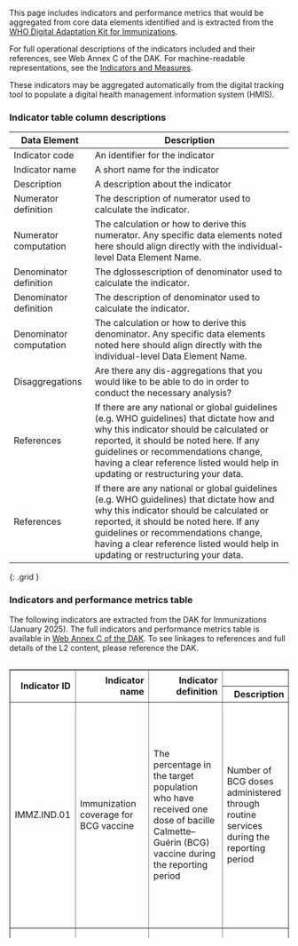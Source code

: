 This page includes indicators and performance metrics that would be aggregated from core data elements identified and is extracted from the [WHO Digital Adaptation Kit for Immunizations](https://iris.who.int/handle/10665/380303). 

For full operational descriptions of the indicators included and their references, see Web Annex C of the DAK. 
For machine-readable representations, see the <a href="indicators-measures.html">Indicators and Measures</a>. 

These indicators may be aggregated automatically from the digital tracking tool to populate a digital health management information system (HMIS). 

### Indicator table column descriptions

| Data Element | Description |
|----|----|
|Indicator code|An identifier for the indicator|
|Indicator name|A short name for the indicator|
|Description|A description about the indicator|
|Numerator definition|The description of numerator used to calculate the indicator.|
|Numerator computation|The calculation or how to derive this numerator. Any specific data elements noted here should align directly with the individual-level Data Element Name.|
|Denominator definition|The dglossescription of denominator used to calculate the indicator.|
|Denominator definition|The description of denominator used to calculate the indicator.|
|Denominator computation|The calculation or how to derive this denominator. Any specific data elements noted here should align directly with the individual-level Data Element Name.|
|Disaggregations|Are there any dis-aggregations that you would like to be able to do in order to conduct the necessary analysis?|
|References|If there are any national or global guidelines (e.g. WHO guidelines) that dictate how and why this indicator should be calculated or reported, it should be noted here. If any guidelines or recommendations change, having a clear reference listed would help in updating or restructuring your data.|				
|References|If there are any national or global guidelines (e.g. WHO guidelines) that dictate how and why this indicator should be calculated or reported, it should be noted here. If any guidelines or recommendations change, having a clear reference listed would help in updating or restructuring your data.|
{: .grid }

### Indicators and performance metrics table
The following indicators are extracted from the DAK for Immunizations (January 2025). The full indicators and performance metrics table is available in [Web Annex C of the DAK](https://worldhealthorganization.github.io/smart-dak-immz/indicators.html). To see linkages to references and full details of the L2 content, please reference the DAK. 

<div style="width: 100%; height: 500px; overflow: scroll;">
  <table border="1" class="dataframe table table-striped table-bordered">
    <thead style="position: sticky; top: 0; z-index: 100; background-color: white;">
      <tr style="text-align: right;">
        <th rowspan="2">Indicator ID</th>
        <th rowspan="2">Indicator name</th>
        <th rowspan="2">Indicator definition</th>
        <th colspan="2">Numerator</th>
        <th colspan="2">Denominator</th>
        <th rowspan="2">Disaggregations</th>
        <th rowspan="2">References</th>
        <th rowspan="2">Annotations</th>
      </tr>
      <tr>
        <th>Description</th>
        <th>Computation</th>
        <th>Description</th>
        <th>Computation</th>
      </tr>
    </thead>
    <tbody>
      <tr>
        <td>IMMZ.IND.01</td>
        <td>Immunization coverage for BCG vaccine</td>
        <td>The percentage in the target population who have received one dose of bacille Calmette–Guérin (BCG) vaccine during the reporting period</td>
        <td>Number of BCG doses administered through routine services during the reporting period</td>
        <td>COUNT of immunization events WHERE "Vaccine type" = "BCG vaccines" AND "Date and time of vaccination" is during the reporting period</td>
        <td>Number in target group</td>
        <td>As defined by the Member States</td>
        <td>
          Administrative area<br />
          Sex<br />
          Age in years<br />
          Age group (depending on schedule)
        </td>
        <td>WHO/UNICEF joint reporting form (1) WHO Immunization data portal (2) WHO Immunization facility analysis guide (5) WHO Handbook on immunization data (6)</td>
        <td>
          The calculation for this indicator is in line with the administrative calculation provided on the WHO Immunization data portal.<br />
          As per WHO Immunization data portal, recommended denominator used in the administrative coverage calculation is live births.
        </td>
      </tr>
      <tr>
        <td>IMMZ.IND.02</td>
        <td>Immunization coverage for pentavalent vaccine, 1st dose</td>
        <td>The percentage in the target population who have received the 1st dose of pentavalent vaccine during the reporting period</td>
        <td>Number of pentavalent doses (1st dose) administered through routine services during the reporting period</td>
        <td>COUNT of immunization events WHERE "Vaccine type" = "Pentavalent vaccines" for the 1st dose in the primary series AND "Date and time of vaccination" is during the reporting period</td>
        <td>Number in target group</td>
        <td>As defined by the Member States</td>
        <td>
          Administrative area<br />
          Sex<br />
          Age in years<br />
          Age group (depending on schedule)
        </td>
        <td>WHO Immunization facility analysis guide (5) WHO Handbook on immunization data (6)</td>
        <td>–</td>
      </tr>
      <tr>
        <td>IMMZ.IND.03</td>
        <td>Immunization coverage for pentavalent vaccine, 2nd dose</td>
        <td>The percentage in the target population who have received a 2nd dose of pentavalent vaccine during the reporting period</td>
        <td>Number of pentavalent doses (2nd dose) administered through routine services during the reporting period</td>
        <td>COUNT of immunization events WHERE "Vaccine type" = "Pentavalent vaccines" for the 2nd dose in the primary series AND "Date and time of vaccination" is during the reporting period</td>
        <td>Number in target group</td>
        <td>As defined by the Member States</td>
        <td>
          Administrative area<br />
          Sex<br />
          Age in years<br />
          Age group (depending on schedule)
        </td>
        <td>WHO Immunization facility analysis guide (5) WHO Handbook on immunization data (6)</td>
        <td>–</td>
      </tr>
      <tr>
        <td>IMMZ.IND.04</td>
        <td>Immunization coverage for pentavalent vaccine, 3rd dose</td>
        <td>The percentage in the target population who have received a 3rd dose of pentavalent vaccine during the reporting period</td>
        <td>Number of pentavalent doses (3rd dose) administered through routine services during the reporting period</td>
        <td>COUNT of immunization events WHERE "Vaccine type" = "Pentavalent vaccines" for the 3rd dose in the primary series AND "Date and time of vaccination" is during the reporting period</td>
        <td>Number in target group</td>
        <td>As defined by the Member States</td>
        <td>
          Administrative area<br />
          Sex<br />
          Age in years<br />
          Age group (depending on schedule)
        </td>
        <td>WHO Immunization facility analysis guide (5) WHO Handbook on immunization data (6)</td>
        <td>–</td>
      </tr>
      <tr>
        <td>IMMZ.IND.05</td>
        <td>Immunization coverage for hepatitis B-containing vaccines (birth dose)</td>
        <td>The percentage in the target population who received hepatitis B-containing vaccine birth dose within the first 24 hours of birth during the reporting period</td>
        <td>Number of hepatitis B-containing vaccine birth doses administered through routine services during the reporting period</td>
        <td>COUNT of immunization events WHERE "Vaccine type" = "Hepatitis B-containing vaccines" AND "Dose 0 administered" = "Yes" AND "Date and time of vaccination" is during the reporting period</td>
        <td>Number in target group</td>
        <td>As defined by the Member States</td>
        <td>
          Administrative area<br />
          Sex<br />
          Age in years<br />
          Age group: &lt; 24 hours of birth
        </td>
        <td>WHO/UNICEF joint reporting form (1) WHO Immunization data portal (2) WHO Immunization facility analysis guide (5) WHO Handbook on immunization data (6)</td>
        <td>
          The calculation for this indicator is in line with the administrative calculation provided on the WHO Immunization data portal.<br />
          As per WHO Immunization data portal, recommended denominator used in the administrative coverage calculation is live births.
        </td>
      </tr>
      <tr>
        <td>IMMZ.IND.06</td>
        <td>Immunization coverage for oral polio vaccine (OPV), 1st dose</td>
        <td>The percentage in the target population who have received the 1st dose of oral polio vaccine (OPV) during the reporting period</td>
        <td>Number of OPV doses (1st dose) administered through routine services during the reporting period</td>
        <td>COUNT of immunization events WHERE "Vaccine type" = "Oral polio vaccines" for the 1st dose in the primary series AND "Date and time of vaccination" is during the reporting period</td>
        <td>Number in target group</td>
        <td>As defined by the Member States</td>
        <td>
          Administrative area<br />
          Sex<br />
          Age in years<br />
          Age group (depending on schedule)
        </td>
        <td>WHO Immunization facility analysis guide (5) WHO Handbook on immunization data (6)</td>
        <td>–</td>
      </tr>
      <tr>
        <td>IMMZ.IND.07</td>
        <td>Immunization coverage for oral polio vaccine (OPV), 2nd dose</td>
        <td>The percentage in the target population who have received a 2nd dose of OPV during the reporting period</td>
        <td>Number of OPV doses (2nd dose) administered through routine services during the reporting period</td>
        <td>COUNT of immunization events WHERE "Vaccine type" = "Oral polio vaccines" for the 2nd dose in the primary series AND "Date and time of vaccination" is during the reporting period</td>
        <td>Number in target group</td>
        <td>As defined by the Member States</td>
        <td>
          Administrative area<br />
          Sex<br />
          Age in years<br />
          Age group (depending on schedule)
        </td>
        <td>WHO Immunization facility analysis guide (5) WHO Handbook on immunization data (6)</td>
        <td>–</td>
      </tr>
      <tr>
        <td>IMMZ.IND.08</td>
        <td>Immunization coverage for oral polio vaccine (OPV), 3rd dose</td>
        <td>The percentage in the target population who have received a 3rd dose of OPV during the reporting period</td>
        <td>Number of OPV doses (3rd dose) administered through routine services during the reporting period</td>
        <td>COUNT of immunization events WHERE "Vaccine type" = "Oral polio vaccines" for the 3rd dose in the primary series AND "Date and time of vaccination" is during the reporting period</td>
        <td>Number in target group</td>
        <td>As defined by the Member States</td>
        <td>
          Administrative area<br />
          Sex<br />
          Age in years<br />
          Age group (depending on schedule)
        </td>
        <td>WHO Immunization facility analysis guide (5) WHO Handbook on immunization data (6)</td>
        <td>–</td>
      </tr>
      <tr>
        <td>IMMZ.IND.09</td>
        <td>Immunization coverage for inactivated polio vaccine (IPV), 1st dose</td>
        <td>The percentage in the target population who have received the 1st dose of inactivated polio vaccine (IPV) during the reporting period</td>
        <td>Number of IPV doses (1st dose) administered through routine services during the reporting period</td>
        <td>COUNT of immunization events WHERE "Vaccine type" = "Inactivated polio vaccines" for the 1st dose in the primary series AND "Date and time of vaccination" is during the reporting period</td>
        <td>Number in target group</td>
        <td>As defined by the Member States</td>
        <td>
          Administrative area<br />
          Sex<br />
          Age in years<br />
          Age group (depending on schedule)
        </td>
        <td>WHO Immunization facility analysis guide (5) WHO Handbook on immunization data (6)</td>
        <td>–</td>
      </tr>
      <tr>
        <td>IMMZ.IND.10</td>
        <td>Immunization coverage for inactivated polio vaccine (IPV), 2nd dose</td>
        <td>The percentage in the target population who have received a 2nd dose of IPV during the reporting period</td>
        <td>Number of IPV doses (2nd dose) administered through routine services during the reporting period</td>
        <td>COUNT of immunization events WHERE "Vaccine type" = "Inactivated polio vaccines" for the 2nd dose in the primary series AND "Date and time of vaccination" is during the reporting period</td>
        <td>Number in target group</td>
        <td>As defined by the Member States</td>
        <td>
          Administrative area<br />
          Sex<br />
          Age in years<br />
          Age group (depending on schedule)
        </td>
        <td>WHO Immunization facility analysis guide (5) WHO Handbook on immunization data (6)</td>
        <td>–</td>
      </tr>
      <tr>
        <td>IMMZ.IND.11</td>
        <td>Immunization coverage for inactivated polio vaccine (IPV), 3rd dose</td>
        <td>The percentage in the target population who have received a 3rd dose of IPV during the reporting period</td>
        <td>Number of IPV doses (3rd dose) administered through routine services during the reporting period</td>
        <td>COUNT of immunization events WHERE "Vaccine type" = "Inactivated polio vaccines" for the 3rd dose in the primary series AND "Date and time of vaccination" is during the reporting period</td>
        <td>Number in target group</td>
        <td>As defined by the Member States</td>
        <td>
          Administrative area<br />
          Sex<br />
          Age in years<br />
          Age group (depending on schedule)
        </td>
        <td>WHO Immunization facility analysis guide (5) WHO Handbook on immunization data (6)</td>
        <td>–</td>
      </tr>
      <tr>
        <td>IMMZ.IND.12</td>
        <td>Immunization coverage for measles and rubella-containing vaccine, 1st dose</td>
        <td>The percentage in the target population who have received a 1st dose of measles and rubella-containing vaccine during the reporting period</td>
        <td>Number of measles and rubella-containing vaccine doses (1st dose) administered through routine services during the reporting period</td>
        <td>COUNT of immunization events WHERE "Vaccine type" = "Measles and rubella-containing vaccines" for the 1st dose in the primary series AND "Date and time of vaccination" is during the reporting period</td>
        <td>Number in target group</td>
        <td>As defined by the Member States</td>
        <td>
          Administrative area<br />
          Sex<br />
          Age in years<br />
          Age group (depending on schedule)
        </td>
        <td>WHO Immunization facility analysis guide (5) WHO Handbook on immunization data (6)</td>
        <td>–</td>
      </tr>
      <tr>
        <td>IMMZ.IND.13</td>
        <td>Immunization coverage for measles and rubella-containing vaccine, 2nd dose</td>
        <td>The percentage in the target population who have received the 2nd dose of measles and rubella-containing vaccine during the reporting period</td>
        <td>Number of measles and rubella-containing vaccine doses (2nd dose) administered through routine services during the reporting period</td>
        <td>COUNT of immunization events WHERE "Vaccine type" = "Measles and rubella-containing vaccines" for the 2nd dose in the primary series AND "Date and time of vaccination" is during the reporting period</td>
        <td>Number in target group</td>
        <td>As defined by the Member States</td>
        <td>
          Administrative area<br />
          Sex<br />
          Age in years<br />
          Age group (depending on schedule)
        </td>
        <td>WHO Immunization facility analysis guide (5) WHO Handbook on immunization data (6)</td>
        <td>–</td>
      </tr>
      <tr>
        <td>IMMZ.IND.14</td>
        <td>Immunization coverage for HPV vaccine, 1st dose</td>
        <td>The percentage in the target population who have received the 1st dose of human papillomavirus (HPV) vaccine during the reporting period</td>
        <td>Number of HPV vaccine doses (1st dose) administered through routine services during the reporting period</td>
        <td>COUNT of immunization events WHERE "Vaccine type" = "HPV vaccines" for the 1st dose in the primary series AND "Date and time of vaccination" is during the reporting period</td>
        <td>Number in target group</td>
        <td>As defined by the Member States</td>
        <td>
          Administrative area<br />
          Sex<br />
          Age in years<br />
          Age group (depending on schedule)
        </td>
        <td>WHO Immunization facility analysis guide (5) WHO Handbook on immunization data (6)</td>
        <td>–</td>
      </tr>
      <tr>
        <td>IMMZ.IND.15</td>
        <td>Immunization coverage for HPV vaccine, 2nd dose</td>
        <td>The percentage in the target population who have received the 2nd dose of HPV vaccine during the reporting period</td>
        <td>Number of HPV vaccine doses (2nd dose) administered through routine services during the reporting period</td>
        <td>COUNT of immunization events WHERE "Vaccine type" = "HPV vaccines" for the 2nd dose in the primary series AND "Date and time of vaccination" is during the reporting period</td>
        <td>Number in target group</td>
        <td>As defined by the Member States</td>
        <td>
          Administrative area<br />
          Sex<br />
          Age in years<br />
          Age group (depending on schedule)
        </td>
        <td>WHO Immunization facility analysis guide (5) WHO Handbook on immunization data (6)</td>
        <td>–</td>
      </tr>
      <tr>
        <td>IMMZ.IND.16</td>
        <td>Immunization coverage for meningococcal vaccine</td>
        <td>The percentage in the target population who have received a meningococcal vaccine during the reporting period</td>
        <td>Number of meningococcal vaccine doses administered through routine services during the reporting period</td>
        <td>COUNT of immunization events WHERE "Vaccine type" = "Meningococcal vaccines" AND "Date and time of vaccination" is during the reporting period</td>
        <td>Number in target group</td>
        <td>As defined by the Member States</td>
        <td>
          Administrative area<br />
          Sex<br />
          Age in years<br />
          Age group (depending on schedule)
        </td>
        <td>WHO/UNICEF joint reporting form (1) WHO Immunization data portal (2) WHO Immunization facility analysis guide (5) WHO Handbook on immunization data (6)</td>
        <td>
          The calculation for this indicator is in line with the administrative calculation provided on the WHO Immunization data portal.<br />
          As per WHO Immunization data portal, recommended denominator used in the administrative coverage calculation for meningococcal A conjugate vaccine is surviving infants. For other meningococcal vaccines, recommended denominator
          should be specified by Member States as recommended schedules may vary.
        </td>
      </tr>
      <tr>
        <td>IMMZ.IND.17</td>
        <td>Immunization coverage for pneumococcal conjugate vaccine, 1st dose</td>
        <td>The percentage in the target population who have received the 1st dose of pneumococcal conjugate vaccine during the reporting period</td>
        <td>Number of pneumococcal vaccine doses (1st dose) administered through routine services during the reporting period</td>
        <td>COUNT of immunization events WHERE "Vaccine type" = "Pneumococcal vaccines" for the 1st dose in the primary series AND "Date and time of vaccination" is during the reporting period</td>
        <td>Number in target group</td>
        <td>As defined by the Member States</td>
        <td>
          Administrative area<br />
          Sex<br />
          Age in years<br />
          Age group (depending on schedule)
        </td>
        <td>WHO/UNICEF joint reporting form (1) WHO Immunization data portal (2) WHO Immunization facility analysis guide (5) WHO Handbook on immunization data (6)</td>
        <td>
          The calculation for this indicator is in line with the administrative calculation provided on the WHO Immunization data portal.<br />
          As per WHO Immunization data portal, recommended denominator used in the administrative coverage calculation is surviving infants for doses recommended in the first year of life. Then, the single age cohort population estimates
          for the targeted cohort.
        </td>
      </tr>
      <tr>
        <td>IMMZ.IND.18</td>
        <td>Immunization coverage for pneumococcal conjugate vaccine, 2nd dose</td>
        <td>The percentage in the target population who have received a 2nd dose of pneumococcal conjugate vaccine during the reporting period</td>
        <td>Number of pneumococcal vaccine doses (2nd dose) administered through routine services during the reporting period</td>
        <td>COUNT of immunization events WHERE "Vaccine type" = "Pneumococcal vaccines" for the 2nd dose in the primary series AND "Date and time of vaccination" is during the reporting period</td>
        <td>Number in target group</td>
        <td>As defined by the Member States</td>
        <td>
          Administrative area<br />
          Sex<br />
          Age in years<br />
          Age group (depending on schedule)
        </td>
        <td>WHO/UNICEF joint reporting form (1) WHO Immunization data portal (2) WHO Immunization facility analysis guide (5) WHO Handbook on immunization data (6)</td>
        <td>
          The calculation for this indicator is in line with the administrative calculation provided on the WHO Immunization data portal.<br />
          As per WHO Immunization data portal, recommended denominator used in the administrative coverage calculation is surviving infants for doses recommended in the first year of life. Then, the single age cohort population estimates
          for the targeted cohort.
        </td>
      </tr>
      <tr>
        <td>IMMZ.IND.19</td>
        <td>Immunization coverage for pneumococcal conjugate vaccine, 3rd dose</td>
        <td>The percentage in the target population who have received a 3rd dose of pneumococcal conjugate vaccine during the reporting period</td>
        <td>Number of pneumococcal vaccine doses (3rd dose) administered through routine services during the reporting period</td>
        <td>COUNT of immunization events WHERE "Vaccine type" = "Pneumococcal vaccines" for the 3rd dose in the primary series AND "Date and time of vaccination" is during the reporting period</td>
        <td>Number in target group</td>
        <td>As defined by the Member States</td>
        <td>
          Administrative area<br />
          Sex<br />
          Age in years<br />
          Age group (depending on schedule)
        </td>
        <td>
          WHO/UNICEF joint reporting form (1)<br />
          WHO Immunization data portal (2)<br />
          WHO Immunization facility analysis guide (5)<br />
          WHO Handbook on immunization data (6)
        </td>
        <td>
          The calculation for this indicator is in line with the administrative calculation provided on the WHO Immunization data portal.<br />
          As per WHO Immunization data portal, recommended denominator used in the administrative coverage calculation is surviving infants for doses recommended in the first year of life. Then, the single age cohort population estimates
          for the targeted cohort.
        </td>
      </tr>
      <tr>
        <td>IMMZ.IND.20</td>
        <td>Immunization coverage for rotavirus vaccines, 1st dose</td>
        <td>The percentage in the target population who have received a 1st dose of rotavirus vaccine during the reporting period</td>
        <td>Number of rotavirus vaccine doses (1st dose) administered through routine services during the reporting period</td>
        <td>COUNT of immunization events WHERE "Vaccine type" = "Rotavirus vaccines" for the 1st dose in the primary series AND "Date and time of vaccination" is during the reporting period</td>
        <td>Number in target group</td>
        <td>As defined by the Member States</td>
        <td>
          Administrative area<br />
          Sex<br />
          Age in years<br />
          Age group (depending on schedule)
        </td>
        <td>WHO/UNICEF joint reporting form (1) WHO Immunization data portal (2) WHO Immunization facility analysis guide (5) WHO Handbook on immunization data (6)</td>
        <td>
          The calculation for this indicator is in line with the administrative calculation provided on the WHO Immunization data portal.<br />
          As per WHO Immunization data portal, recommended denominator used in the administrative coverage calculation is surviving infants.
        </td>
      </tr>
      <tr>
        <td>IMMZ.IND.21</td>
        <td>Immunization coverage for rotavirus vaccines, 2nd dose</td>
        <td>The percentage in the target population who have received a 2nd dose of rotavirus vaccine during the reporting period</td>
        <td>Number of rotavirus vaccine doses (2nd dose) administered through routine services during the reporting period</td>
        <td>COUNT of immunization events WHERE "Vaccine type" = "Rotavirus vaccines" for the 2nd dose in the primary series AND "Date and time of vaccination" is during the reporting period</td>
        <td>Number in target group</td>
        <td>As defined by the Member States</td>
        <td>
          Administrative area<br />
          Sex<br />
          Age in years<br />
          Age group (depending on schedule)
        </td>
        <td>WHO Immunization facility analysis guide (5) WHO Handbook on immunization data (6)</td>
        <td>–</td>
      </tr>
      <tr>
        <td>IMMZ.IND.22</td>
        <td>Immunization coverage for rotavirus vaccines, 3rd dose</td>
        <td>The percentage in the target population who have received a 3rd dose of rotavirus vaccine during the reporting period</td>
        <td>Number of rotavirus vaccine doses (3rd dose) administered through routine services during the reporting period</td>
        <td>COUNT of immunization events WHERE "Vaccine type" = "Rotavirus vaccines" for the 3rd dose in the primary series AND "Date and time of vaccination" is during the reporting period</td>
        <td>Number in target group</td>
        <td>As defined by the Member States</td>
        <td>
          Administrative area<br />
          Sex<br />
          Age in years<br />
          Age group (depending on schedule)
        </td>
        <td>WHO Immunization facility analysis guide (5) WHO Handbook on immunization data (6)</td>
        <td>–</td>
      </tr>
      <tr>
        <td>IMMZ.IND.23</td>
        <td>Immunization coverage for tetanus and diphtheria-containing vaccines (DT), 4th dose</td>
        <td>The percentage in the target population who have received a 4th dose of a tetanus and diphtheria-containing vaccine (DT) during the reporting period</td>
        <td>Number of tetanus and diphtheria-containing vaccine doses (4th dose) administered through routine services during the reporting period</td>
        <td>COUNT of immunization events WHERE "Vaccine type" = "Tetanus and diphtheria-containing vaccines (DT)" for the 4th dose in the primary series AND "Date and time of vaccination" is during the reporting period</td>
        <td>Number in target group</td>
        <td>As defined by the Member States</td>
        <td>
          Administrative area<br />
          Sex<br />
          Age in years<br />
          Age group (depending on schedule)
        </td>
        <td>WHO Immunization facility analysis guide (5) WHO Handbook on immunization data (6)</td>
        <td>–</td>
      </tr>
      <tr>
        <td>IMMZ.IND.24</td>
        <td>Immunization coverage for tetanus and diphtheria-containing vaccines (Td), 5th dose</td>
        <td>The percentage in the target population who have received a 5th dose of tetanus and diphtheria-containing vaccine (Td) during the reporting period</td>
        <td>Number of tetanus and diphtheria-containing vaccine doses (5th dose) administered through routine services during the reporting period</td>
        <td>COUNT of immunization events WHERE "Vaccine type" = "Tetanus and diphtheria-containing vaccines (Td)" for the fifth dose in the primary series AND "Date and time of vaccination" is during the reporting period</td>
        <td>Number in target group</td>
        <td>As defined by the Member States</td>
        <td>
          Administrative area<br />
          Sex<br />
          Age in years<br />
          Age group (depending on schedule)
        </td>
        <td>WHO Immunization facility analysis guide (5) WHO Handbook on immunization data (6)</td>
        <td>–</td>
      </tr>
      <tr>
        <td>IMMZ.IND.25</td>
        <td>Immunization coverage for tetanus and diphtheria-containing vaccines (Td), 6th dose</td>
        <td>The percentage in the target population who have received a sixth dose of tetanus and diphtheria-containing vaccine (Td) during the reporting period</td>
        <td>Number of tetanus and diphtheria-containing vaccine doses (6th dose) administered through routine services during the reporting period</td>
        <td>COUNT of immunization events WHERE "Vaccine type" = "Tetanus and diphtheria-containing vaccines (Td)" for the sixth dose in the primary series AND "Date and time of vaccination" is during the reporting period</td>
        <td>Number in target group</td>
        <td>As defined by the Member States</td>
        <td>
          Administrative area<br />
          Sex<br />
          Age in years<br />
          Age group (depending on schedule)
        </td>
        <td>WHO Immunization facility analysis guide (5) WHO Handbook on immunization data (6)</td>
        <td>–</td>
      </tr>
      <tr>
        <td>IMMZ.IND.26</td>
        <td>Immunization coverage for yellow fever vaccine</td>
        <td>The percentage in the target population who have received one dose of yellow fever vaccine during the reporting period</td>
        <td>Number of yellow fever vaccine doses administered through routine services during the reporting period</td>
        <td>COUNT of immunization events WHERE "Vaccine type" = "Yellow fever vaccines" AND "Date and time of vaccination" is during the reporting period</td>
        <td>Number in target group</td>
        <td>As defined by the Member States</td>
        <td>
          Administrative area<br />
          Sex<br />
          Age in years<br />
          Age group (depending on schedule)
        </td>
        <td>WHO/UNICEF joint reporting form (1) WHO Immunization data portal (2) WHO Immunization facility analysis guide (5) WHO Handbook on immunization data (6)</td>
        <td>
          The calculation for this indicator is in line with the administrative calculation provided on the WHO Immunization data portal.<br />
          As per WHO Immunization data portal, recommended denominator used in the administrative coverage calculation is surviving infants for countries recommending yellow fever vaccination in the first year of life. Then, the single age
          cohort population estimates for the targeted cohort.
        </td>
      </tr>
      <tr>
        <td>IMMZ.IND.27</td>
        <td>Immunization coverage for JE vaccines</td>
        <td>The percentage in the target population who have received Japanese encephalitis (JE) vaccine during the reporting period</td>
        <td>Number of JE vaccine doses administered through routine services during the reporting period</td>
        <td>COUNT of immunization events WHERE "Vaccine type" = "JE vaccines" AND "Date and time of vaccination" is during the reporting period</td>
        <td>Number in target group</td>
        <td>As defined by the Member States</td>
        <td>
          Administrative area<br />
          Sex<br />
          Age in years<br />
          Age group (depending on schedule)
        </td>
        <td>WHO/UNICEF joint reporting form (1) WHO Immunization data portal (2) WHO Immunization facility analysis guide (5) WHO Handbook on immunization data (6)</td>
        <td>
          The calculation for this indicator is in line with the administrative calculation provided on the WHO Immunization data portal.<br />
          As per WHO Immunization data portal, recommended denominator should be specified by Member States as recommended schedules may vary.
        </td>
      </tr>
      <tr>
        <td>IMMZ.IND.28</td>
        <td>Immunization coverage for typhoid vaccines</td>
        <td>The percentage in the target population who have received typhoid vaccine during the reporting period</td>
        <td>Number of typhoid vaccine doses administered through routine services during the reporting period</td>
        <td>COUNT of immunization events WHERE "Vaccine type" = "Typhoid vaccines" AND "Date and time of vaccination" is during the reporting period</td>
        <td>Number in target group</td>
        <td>As defined by the Member States</td>
        <td>
          Administrative area<br />
          Sex<br />
          Age in years<br />
          Age group (depending on schedule)
        </td>
        <td>WHO/UNICEF joint reporting form (1) WHO Immunization data portal (2) WHO Immunization facility analysis guide (5) WHO Handbook on immunization data (6)</td>
        <td>
          The calculation for this indicator is in line with the administrative calculation provided on the WHO Immunization data portal.<br />
          As per WHO Immunization data portal, recommended denominator should be specified by Member States as recommended schedules may vary.
        </td>
      </tr>
      <tr>
        <td>IMMZ.IND.29</td>
        <td>Immunization coverage for seasonal influenza vaccines</td>
        <td>The percentage in the target population who have received seasonal influenza vaccines during the reporting period</td>
        <td>Number of seasonal influenza vaccine doses administered through routine services during the reporting period</td>
        <td>COUNT of immunization events WHERE "Vaccine type" = "Seasonal influenza vaccines" AND "Date and time of vaccination" is during the reporting period</td>
        <td>Number in target group</td>
        <td>As defined by the Member States</td>
        <td>
          Administrative area<br />
          Sex<br />
          Age in years<br />
          Age group (depending on schedule)<br />
          Risk &amp; occupational group
        </td>
        <td>WHO/UNICEF joint reporting form (1) WHO Immunization data portal (2) WHO Immunization facility analysis guide (5) WHO Handbook on immunization data (6)</td>
        <td>
          The calculation for this indicator is in line with the administrative calculation provided on the WHO Immunization data portal.<br />
          As per WHO Immunization data portal, recommended denominator should be specified by Member States as recommended schedules may vary.
        </td>
      </tr>
      <tr>
        <td>IMMZ.IND.30</td>
        <td>Immunization coverage for COVID-19 vaccines</td>
        <td>The percentage in the target population who have received COVID-19 vaccine during the reporting period</td>
        <td>Number of COVID-19 vaccine doses administered through routine services during the reporting period</td>
        <td>COUNT of immunization events WHERE "Vaccine type" = "COVID-19 vaccines" AND "Date and time of vaccination" is during the reporting period</td>
        <td>Number in target group</td>
        <td>As defined by the Member States</td>
        <td>
          Administrative area<br />
          Sex<br />
          Age in years<br />
          Age group (depending on schedule)<br />
          Risk &amp; occupational group
        </td>
        <td>WHO/UNICEF joint reporting form (1) Monitoring COVID-19 vaccination (3) WHO Immunization facility analysis guide (5) WHO Handbook on immunization data (6)</td>
        <td>–</td>
      </tr>
      <tr>
        <td>IMMZ.IND.31</td>
        <td>Immunization coverage for malaria vaccines, 1st dose</td>
        <td>The percentage in the target population who have received a 1st dose of malaria vaccine during the reporting period</td>
        <td>Number of malaria vaccine doses (1st dose) administered through routine services during the reporting period</td>
        <td>COUNT of immunization events WHERE "Vaccine type" = "Malaria vaccines" for the 1st dose in the primary series AND "Date and time of vaccination" is during the reporting period</td>
        <td>Number in target group</td>
        <td>As defined by the Member States</td>
        <td>
          Administrative area<br />
          Sex<br />
          Age in years<br />
          Age group (depending on schedule)
        </td>
        <td>WHO Immunization facility analysis guide (5) WHO Handbook on immunization data (6)</td>
        <td>–</td>
      </tr>
      <tr>
        <td>IMMZ.IND.32</td>
        <td>Immunization coverage for malaria vaccines, 2nd dose</td>
        <td>The percentage in the target population who have received a 2nd dose of malaria vaccine during the reporting period</td>
        <td>Number of malaria vaccine doses (2nd dose) administered through routine services during the reporting period</td>
        <td>COUNT of immunization events WHERE "Vaccine type" = "Malaria vaccines" for the 2nd dose in the primary series AND "Date and time of vaccination" is during the reporting period</td>
        <td>Number in target group</td>
        <td>As defined by the Member States</td>
        <td>
          Administrative area<br />
          Sex<br />
          Age in years<br />
          Age group (depending on schedule)
        </td>
        <td>WHO Immunization facility analysis guide (5) WHO Handbook on immunization data (6)</td>
        <td>–</td>
      </tr>
      <tr>
        <td>IMMZ.IND.33</td>
        <td>Immunization coverage for malaria vaccines, 3rd dose</td>
        <td>The percentage in the target population who have received the 3rd dose of malaria vaccine during the reporting period</td>
        <td>Number of malaria vaccine doses (3rd dose) administered through routine services during the reporting period</td>
        <td>COUNT of immunization events WHERE "Vaccine type" = "Malaria vaccines" for the 3rd dose in the primary series AND "Date and time of vaccination" is during the reporting period</td>
        <td>Number in target group</td>
        <td>As defined by the Member States</td>
        <td>
          Administrative area<br />
          Sex<br />
          Age in years<br />
          Age group (depending on schedule)
        </td>
        <td>WHO Immunization facility analysis guide (5) WHO Handbook on immunization data (6)</td>
        <td>–</td>
      </tr>
      <tr>
        <td>IMMZ.IND.34</td>
        <td>Immunization coverage for malaria vaccines, 4th dose</td>
        <td>The percentage in the target population who have received the 4th dose of malaria vaccine during the reporting period</td>
        <td>Number of malaria vaccine doses (4th dose) administered through routine services during the reporting period</td>
        <td>COUNT of immunization events WHERE "Vaccine type" = "Malaria vaccines" for the 4th dose in the primary series AND "Date and time of vaccination" is during the reporting period</td>
        <td>Number in target group</td>
        <td>As defined by the Member States</td>
        <td>
          Administrative area<br />
          Sex<br />
          Age in years<br />
          Age group (depending on schedule)
        </td>
        <td>WHO Immunization facility analysis guide (5) WHO Handbook on immunization data (6)</td>
        <td>–</td>
      </tr>
      <tr>
        <td>IMMZ.IND.35</td>
        <td>Drop-out rate of pentavalent vaccine 1st dose to pentavalent vaccine 3rd dose</td>
        <td>
          The percentage in the target population who received a 1st dose of pentavalent vaccine but have not received the 3rd dose of pentavalent vaccine (i.e. are past due for the 3rd dose of pentavalent vaccine) during the reporting
          period
        </td>
        <td>
          Number of clients who received a 1st dose of pentavalent vaccine during the reporting period who should have received (via scheduling logic) the 3rd dose of pentavalent vaccine during the reporting period but did not receive it
        </td>
        <td>
          (COUNT of clients with an immunization event WHERE "Vaccine type" = "Pentavalent vaccines" for the 1st dose in the primary series AND "Date and time of vaccination" is during the reporting period) - (COUNT of clients with an
          immunization event WHERE "Vaccine type" = "Pentavalent vaccines" for the 3rd dose in the primary series AND "Date and time of vaccination" is during the reporting period)
        </td>
        <td>Number of clients in the target population who received dose 1 of pentavalent vaccine during the reporting period</td>
        <td>Count clients with an immunization event WHERE "Vaccine type" = "pentavalent vaccines" for the 1st dose in the primary series AND "Date and time of vaccination" is during the reporting period</td>
        <td>
          Administrative area<br />
          Sex<br />
          Age in years<br />
          Age group (depending on schedule)
        </td>
        <td>WHO Immunization facility analysis guide (5)</td>
        <td>–</td>
      </tr>
      <tr>
        <td>IMMZ.IND.36</td>
        <td>Drop-out rate of BCG to measles and rubella-containing vaccine 1st dose</td>
        <td>
          The percentage in the target population who received a dose of BCG vaccine at birth (or early life) but have not received the 1st dose of measles and rubella-containing vaccine (i.e. are past due for measles and rubella-containing
          vaccine 1st dose) during the reporting period
        </td>
        <td>Number of clients who received BCG vaccine during the reporting period who should have received 1st dose of measles and rubella-containing vaccine during the reporting period but did not receive it</td>
        <td>
          (COUNT of clients with an immunization event WHERE "Vaccine type"" = "BCG vaccines" AND "Date and time of vaccination" is during the reporting period) - (COUNT of clients with an immunization event WHERE "Vaccine type" = "Measles
          and rubella-containing vaccines" for the 1st dose in the primary series AND "Date and time of vaccination" is during the reporting period)
        </td>
        <td>Number of clients in the target population who received BCG vaccine during the reporting period</td>
        <td>COUNT clients with an immunization event WHERE "Vaccine type" = "BCG vaccines" AND "Date and time of vaccination" is during the reporting period</td>
        <td>
          Administrative area<br />
          Sex<br />
          Age in years<br />
          Age group (depending on schedule)
        </td>
        <td>WHO Immunization facility analysis guide (5)</td>
        <td>–</td>
      </tr>
      <tr>
        <td>IMMZ.IND.37</td>
        <td>Drop-out rate from the 1st dose of measles and rubella-containing vaccine to the 2nd dose</td>
        <td>
          The percentage in the target population who received a 1st dose of measles and rubella-containing vaccine in the primary series but have not received the 2nd dose of measles and rubella-containing vaccine in the primary series
          (i.e. are past due for measles and rubella-containing vaccine 2nd dose) during the reporting period
        </td>
        <td>
          Number of clients who received a 1st dose of measles and rubella-containing vaccine during the reporting period who should have received the 2nd dose of measles and rubella-containing vaccine during the reporting period but did
          not receive it
        </td>
        <td>
          (COUNT of clients with an immunization event WHERE "Vaccine type"" = "Measles and rubella-containing vaccines" for the 1st dose in the primary series AND "Date and time of vaccination" is during the reporting period) - (COUNT of
          clients with an immunization event WHERE "Vaccine type"" = "Measles and rubella-containing vaccines" for the 2nd dose in the primary series AND "Date and time of vaccination" is during the reporting period)
        </td>
        <td>Number of clients in the target population who received dose 1 of measles and rubella-containing vaccine during the reporting period</td>
        <td>COUNT clients with an immunization event WHERE "Vaccine type" = "Measles and rubella-containing vaccines" for a 1st dose in the primary series AND "Date and time of vaccination" is during the reporting period</td>
        <td>
          Administrative area<br />
          Sex<br />
          Age in years<br />
          Age group (depending on schedule)
        </td>
        <td>WHO Immunization facility analysis guide (5)</td>
        <td>–</td>
      </tr>
      <tr>
        <td>IMMZ.IND.38</td>
        <td>Drop-out rate from the 1st dose of malaria vaccines to the 3rd dose</td>
        <td>The percentage in the target population who received a 1st dose of malaria vaccine but have not received the 3rd dose of malaria vaccine (i.e. are past due for malaria vaccine 3rd dose) during the reporting period</td>
        <td>Number of clients who received a 1st dose of malaria vaccine during the reporting period who should have received (via scheduling logic) the 3rd dose of malaria vaccine during the reporting period but did not receive it</td>
        <td>
          (COUNT of clients with an immunization event WHERE "Vaccine type" = "Malaria vaccines" for the 1st dose in the primary series AND "Date and time of vaccination" is during the reporting period) - (COUNT of clients with an
          immunization event WHERE "Vaccine type" = "Malaria vaccines" for the 3rd dose in the primary series AND "Date and time of vaccination" is during the reporting period)
        </td>
        <td>Number of clients in the target population who received dose 1 of malaria vaccine during the reporting period</td>
        <td>COUNT clients with an immunization event WHERE "Vaccine type" = "Malaria vaccines" for the 1st dose in the primary series AND "Date and time of vaccination" is during the reporting period</td>
        <td>
          Administrative area<br />
          Sex<br />
          Age in years<br />
          Age group (depending on schedule)
        </td>
        <td>Guide to introduce malaria vaccine (4)</td>
        <td>–</td>
      </tr>
      <tr>
        <td>IMMZ.IND.39</td>
        <td>Drop-out rate from the 3rd dose of malaria vaccines to the 4th dose</td>
        <td>The percentage in the target population who received a 3rd dose of malaria vaccine but have not received the 4th dose of malaria vaccine (i.e. are past due for malaria vaccine 4th dose) during the reporting period</td>
        <td>Number of clients who received the 3rd dose of malaria vaccine during the reporting period who should have received (via scheduling logic) the 4th dose of malaria vaccine during the reporting period but did not receive it</td>
        <td>
          (COUNT of clients with an immunization event WHERE "Vaccine type" = "Malaria vaccines" for the 3rd dose in the primary series AND "Date and time of vaccination" is during the reporting period) - (COUNT of clients with an
          immunization event WHERE "Vaccine type" = "Malaria vaccines" for the 4th dose in the primary series AND "Date and time of vaccination" is during the reporting period)
        </td>
        <td>Number of clients in the target population who received dose 3 of malaria vaccine during the reporting period</td>
        <td>COUNT clients with an immunization event WHERE "Vaccine type" = "Malaria vaccines" for the 3rd dose in the primary series AND "Date and time of vaccination" is during the reporting period</td>
        <td>
          Administrative area<br />
          Sex<br />
          Age in years<br />
          Age group (depending on schedule)
        </td>
        <td>Guide to introduce malaria vaccine (4)</td>
        <td>–</td>
      </tr>
      <tr>
        <td>IMMZ.IND.40</td>
        <td>Closed vial wastage rate</td>
        <td>The percentage of doses of vaccine that were not opened and discarded during the reporting period</td>
        <td>Number of doses of vaccine product that were discarded</td>
        <td>"Closed stock discarded" × "Number of doses per vial" during the reporting period</td>
        <td>Total number of doses in stock and available for use during the reporting period</td>
        <td>("Initial balance" + "Stock received") × "Number of doses per vial" during the reporting period</td>
        <td>
          Vaccine type: BCG, OPV, etc.<br />
          Closed stock discarded type (broken, expired product, etc)<br />
          Administrative area
        </td>
        <td>WHO Immunization facility analysis guide (5)</td>
        <td>–</td>
      </tr>
      <tr>
        <td>IMMZ.IND.41</td>
        <td>Open vial wastage rate</td>
        <td>The percentage of doses of vaccine that were opened, but discarded due to under-utilization during the reporting period</td>
        <td>Number of doses of vaccine product that were opened but not administered during the reporting period</td>
        <td>("Stock opened" × "Number of doses per vial") - "Administered doses" during the reporting period</td>
        <td>The total number of doses opened during the reporting period</td>
        <td>"Stock opened" × "Number of doses per vial" during the reporting period</td>
        <td>
          Vaccine type: BCG, OPV, etc.<br />
          Administrative area
        </td>
        <td>WHO Immunization facility analysis guide (5)</td>
        <td>
          The use of reporting these values on session or day will depend on the business processes and reporting requirements used in implementing countries. Some Member States track vaccine wastage using issued doses at the start and end
          of each vaccination session (scheduled, outreach, etc.) whilse others may report it using daily counts.
        </td>
      </tr>
      <tr>
        <td>IMMZ.IND.42</td>
        <td>Availability of vaccine stock and supplies</td>
        <td>The proportion of vaccination locations that had availability of vaccine stock or injection supplies during (or for) the reporting period or sub-period</td>
        <td>The number of vaccination locations with stock available (i.e. no stock-outs) during (or for) the reporting period or sub-period</td>
        <td>COUNT of vaccination locations that were able to fulfill all vaccination activities</td>
        <td>Total number of vaccination locations</td>
        <td>COUNT all vaccination locations in the region</td>
        <td>
          Administrative area<br />
          Vaccine type/supply type
        </td>
        <td>WHO Immunization facility analysis guide (5)</td>
        <td>
          The implementer may choose to provide a mechanism for a designated electronic immunization registry user to enter these context-specific values (i.e. number of facilities that have no stock-outs) as an input.<br />
          Where an electronic immunization registry or logistics management system allows for it, tracking of stock-outs at a more granular level is preferred, such as number of days a product was out of stock.<br />
          On an individual level, stock-outs and supply chain issues may also be analysed using data collected on vaccinations that could not be administered where the reason given was from a stock-out (“Reason vaccine was not administered”
          = “Product out of stock”) to identify potential supply chain or workflow challenges.
        </td>
      </tr>
      <tr>
        <td>IMMZ.IND.43</td>
        <td>Functional status of cold-chain storage equipment</td>
        <td>The proportion of refrigerators that are functional within a vaccination location during the reporting period</td>
        <td>The number of functional refrigerators in the vaccination location</td>
        <td>COUNT refrigerators that are functional during the reporting period</td>
        <td>The number of refrigerators that are present in the vaccination location.</td>
        <td>COUNT total refrigerators (regardless of status)</td>
        <td>Administrative area</td>
        <td>WHO Immunization facility analysis guide (5)</td>
        <td>
          The definition of functional status is at the discretion of Member States, contingent upon the types of vaccines the equipment stores and considering factors such as temperature range, and so on.<br />
          The implementer may choose to provide a mechanism for a designated electronic immunization registry user to enter these context-specific values (i.e. number of refrigerators) as an input or configuration.
        </td>
      </tr>
      <tr>
        <td>IMMZ.IND.44</td>
        <td>Adverse event following immunization (AEFI) cases</td>
        <td>The total number of adverse events following the administration of vaccines during the reporting period</td>
        <td>Number of AEFI cases during the reporting period</td>
        <td>COUNT of immunization events WHERE "Reaction reported" is "Yes" AND "Date and time of vaccination" is during the reporting period</td>
        <td>Not applicable</td>
        <td>Not applicable</td>
        <td>
          Vaccine type: BCG, OPV, etc.<br />
          Vaccine manufacturer<br />
          Type of reaction: non-serious, disability, etc.<br />
          Administrative area<br />
          Reaction manifestation: rash, vomiting, etc.
        </td>
        <td>WHO Immunization facility analysis guide (5)</td>
        <td>–</td>
      </tr>
      <tr>
        <td>IMMZ.IND.45</td>
        <td>Immunization session completion rate</td>
        <td>The percentage of immunization sessions completed during the reporting period</td>
        <td>Number of immunization sessions completed at the vaccination location during the reporting period</td>
        <td>COUNT of immunization events WHERE "Immunization event status" = "Completed" during the reporting period</td>
        <td>Number of planned immunization sessions at the vaccination location during the reporting period</td>
        <td>COUNT number of planned sessions during the reporting period</td>
        <td>
          Vaccination location<br />
          Administrative area
        </td>
        <td>WHO Immunization facility analysis guide (5)</td>
        <td>–</td>
      </tr>
      <tr>
        <td></td>
        <td></td>
        <td></td>
        <td></td>
        <td></td>
        <td></td>
        <td></td>
        <td></td>
        <td></td>
        <td></td>
      </tr>
      <tr>
        <td colspan="10">
          For national or programmatic level tracking, it may be recommended for countries to monitor immunization coverage for individual doses and/or for additional vaccines that are currently not monitored globally (i.e. cholera, TBE).
          For such, the following indicator template can be used:
        </td>
      </tr>
      <tr>
        <td>IMMZ.IND.[serial number]</td>
        <td>Immunization coverage for [antigen name (e.g. cholera)] vaccines</td>
        <td>The percentage in the target population who have received [number of dose(s) (e.g. 1)] of [antigen name (e.g. cholera)] vaccine during the reporting period</td>
        <td>Number of [antigen name (e.g. cholera)] dose [dose number (e.g. 1)] administered through routine services during the reporting period</td>
        <td>COUNT of immunization events WHERE "Vaccine type" = "[antigen name (e.g. cholera)] vaccines" for the [dose number (e.g. 1st)] dose in the primary series AND "Date and time of vaccination" is during the reporting period</td>
        <td>Number in target group</td>
        <td>As defined by the Member States</td>
        <td>
          Administrative area<br />
          Sex<br />
          Age in years<br />
          Age group (depending on schedule)
        </td>
        <td>[Add appropriate reference]</td>
        <td>[Add any additional notes or comments]</td>
      </tr>
      <tr>
        <td>IMMZ.IND.[serial number]</td>
        <td>Simultaneous vaccination coverage for [antigen name A (e.g. penta)] and [antigen name B (e.g. OPV)]</td>
        <td>
          The percentage in the target population who have received both [number of dose of antigen A (e.g. 3rd dose)] of [antigen name A (e.g. penta)] and [number of dose of antigen B (e.g. 3rd dose)] of [antigen name B (e.g. OPV)] on the
          same date
        </td>
        <td>Number of [antigen name A (e.g. penta)] dose [dose number (e.g. 3)] administered on the same date of [antigen name B (e.g. OPV)] dose [dose number (e.g. 3)]</td>
        <td>
          COUNT of immunization events WHERE "Vaccine type" = "[antigen name A (e.g. pentavalent)] vaccines" for the [dose number (e.g. 1st)] dose in the primary series AND "[antigen name B (e.g. OPV)] vaccines" for the [dose number (e.g.
          1st)] dose in the primary series AND "Date and time of vaccination" is on the same date
        </td>
        <td>Number in target group</td>
        <td>As defined by the Member States</td>
        <td>
          Administrative area<br />
          Sex<br />
          Age in years<br />
          Age group (depending on schedule)
        </td>
        <td>[Add appropriate reference]</td>
        <td>[Add any additional notes or comments]</td>
      </tr>
      <tr>
        <td>IMMZ.IND.[serial number]</td>
        <td>Timeliness of vaccination for [number of dose(s) (e.g. 1 dose)] of [antigen name (e.g. cholera)]</td>
        <td>The percentage in the target population who have received the [number of dose(s) (e.g. 1)] dose of the [antigen name (e.g. cholera)] vaccine by [age defined by the Member State (e.g. 12 months of age)]</td>
        <td>Number of clients who received [number of dose(s) (e.g. 1)] dose of the [antigen name (e.g. cholera)] vaccine by [age defined by the Member State (e.g. 12 months of age)]</td>
        <td>
          COUNT of clients WHERE  "Vaccine type" = "[antigen name (e.g. cholera)] containing vaccines" for the [dose number (e.g. 1st)] dose in the primary series AND "Age" is within [age defined by the Member State (e.g. 12 months of age)]
        </td>
        <td>Number in target group</td>
        <td>As defined by the Member States</td>
        <td>
          Administrative area<br />
          Sex<br />
          Age in years<br />
          Age group (depending on schedule)
        </td>
        <td>[Add appropriate reference]</td>
        <td>
          The time defined by the Member State needs to be less than the age included in the coverage estimation. For example, in a schedule DTP3 of 6 months. If the country considers the coverage doses of DTP3 received before 1 year, the
          time used to define timely doses for DTP3 should be 8 months.<br />
          [Add any additional notes or comments]
        </td>
      </tr>
      <tr>
        <td>IMMZ.IND.[serial number]</td>
        <td>Immunization coverage for complete schedule of [antigen name A, antigen name B, antigen name C, etc. (e.g. BCG, penta1, penta2, penta3, OPV1, OPV2 and OPV3)]</td>
        <td>The percentage in the target population who have received the complete immunization schedule consisting of [antigen names and dose numbers (e.g. BCG, penta1, penta2, penta3, OPV1, OPV2 and OPV3)] by the recommended age</td>
        <td>
          Number of clients who have completed the immunization schedule consisting of [number of dose of antigen A] of [antigen name A], [number of dose of antigen B] of [antigen name B], [number of dose of antigen C] of [antigen name C],
          [number of dose...] of [antigen name...] during reporting period
        </td>
        <td>
          COUNT of clients who received  "Vaccine type" = "[antigen name A] containing vaccines" for the [dose number (e.g. 1st)] dose in the primary series, "Vaccine type" = "[antigen name B] containing vaccines" for the [dose number] dose
          in the primary series,  "Vaccine type" = "[antigen name...] containing vaccines" for the [dose number...] dose in the primary series AND "Date and time of vaccination" is during the reporting period
        </td>
        <td>Number in target group</td>
        <td>As defined by the Member States</td>
        <td>
          Administrative area<br />
          Sex<br />
          Age in years<br />
          Age group (depending on schedule)
        </td>
        <td>[Add appropriate reference]</td>
        <td>
          The moment in the client's life that this indicator is going to be messured (e.g. 12 months) needs to be defined by the Member State and the "complete schedule" should include all the doses of vaccines included before that moment.
          <br />
          [Add any additional notes or comments]
        </td>
      </tr>
    </tbody>
  </table>
</div>